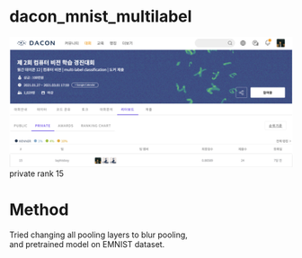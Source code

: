 # dacon_mnist_multilabel
<img src="https://github.com/laphisboy/dacon_mnist_multilabel/blob/main/dacon.PNG" />  
private rank 15

# Method
Tried changing all pooling layers to blur pooling,  
and pretrained model on EMNIST dataset.
